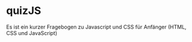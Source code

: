 # quizJS
Es ist ein kurzer Fragebogen zu Javascript und CSS für Anfänger (HTML, CSS und JavaScript) 
